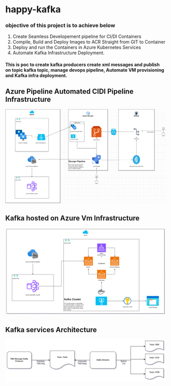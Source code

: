 # happy-kafka
### objective of this project is to achieve below
1) Create Seamless Developement pipeline for CI/DI Containers
2) Compile, Build and Deploy Images to ACR Straight from GIT to Container
3) Deploy and run the Containers in Azure Kubernetes Services
4) Automate Kafka Infrastructure Deployment.

#### This is poc to create kafka producers create xml messages and publish on topic kafka topic, manage devops pipeline, Automate VM provisioning and Kafka infra deployment.

## Azure Pipeline Automated CIDI Pipeline Infrastructure
![AzurePipeline](./azureInfra/Diagrams/Final%20CIDI%20Architecture%20Diagram.png)

## Kafka hosted on Azure Vm Infrastructure
![AzureVm](./azureInfra/Diagrams/Kafka%20Architecture.drawio.png)

## Kafka services Architecture
![kafkaServices](./azureInfra/Diagrams/KafkaServicesArchitecture.png)